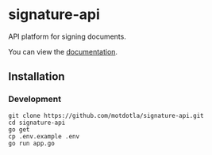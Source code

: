 # signature-api

API platform for signing documents.

You can view the [documentation](http://docs.signatureapi.apiary.io/).

## Installation

### Development

```
git clone https://github.com/motdotla/signature-api.git
cd signature-api
go get 
cp .env.example .env
go run app.go
```
